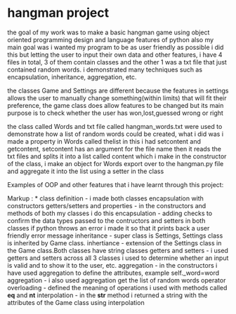 # hangman project
the goal of my work was to make a basic hangman game using object oriented programming design and language features of python also
my main goal was i wanted my program to be as user friendly as possible i did this but letting the user to input their own data
and other features, i have 4 files in total, 3 of them contain classes and the other 1 was a txt file that just contained random 
words. i demonstrated many techniques such as encapsulation, inheritance, aggregation, etc.

the classes Game and Settings are different because the features in settings allows the user to manually change something(within 
limits) that will fit their preference, the game class does allow features to be changed but its main purpose is to check whether
the user has won,lost,guessed wrong or right

the class called Words and txt file called hangman_words.txt were used to demonstrate how a list of random words could be 
created, what i did was i made a property in Words called thelist in this i had setcontent and getcontent, setcontent 
has an argument for the file name then it reads the txt files and splits it into a list called content which i make in the 
constructor of the class, i make an object for Words export over to the hangman.py file and aggregate it into the list using
a setter in the class

Examples of OOP and other features that i have learnt through this project:

Markup : * class definition - i made both classes
encapsulation with constructors getters/setters and properties - in the constructors and methods of both my classes i do this
encapsulation - adding checks to confirm the data types passed to the contructors and setters in both classes if python throws
                an error i made it so that it prints back a user friendly error message
inheritance - super class is Settings, Settings class is inherited by Game class.
inhertiance - extension of the Settings class in the Game class.Both classes have string classes
getters and setters - i used getters and setters across all 3 classes i used to determine whether an input is valid and to show
                    it to the user, etc.
aggregation -  in the constructors i have used aggregation to define the attributes, example self._word=word
aggregation - i also used aggregation get the list of random words
operator overloading - defined the meaning of operations i used with methods called __eq__ and __nt__
interpolation - in the __str__ method i returned a string with the attributes of the Game class using interpolation


